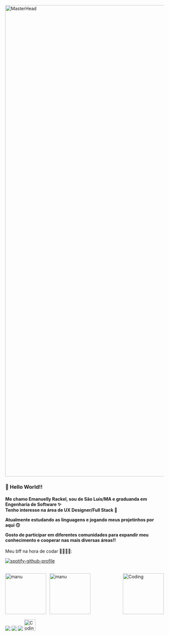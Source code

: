 
  <img src="https://c4.wallpaperflare.com/wallpaper/741/563/743/my-neighbor-totoro-studio-ghibli-anime-wallpaper-preview.jpg" alt="MasterHead" width="1500"/>

### 🍒 Hello World!!
<h4>Me chamo Emanuelly Rackel, sou de São Luís/MA e graduanda em Engenharia de Software ✨
<div>
Tenho interesse na área de UX Designer/Full Stack 🍒 
<p>Atualmente estudando as linguagens e jogando meus projetinhos por aqui 🙃 
<p>Gosto de participar em diferentes comunidades para expandir meu conhecimento e cooperar nas mais diversas áreas!!
</h4>
<div>

</div>
<p>Meu bff na hora de codar 👩🏼‍💻🎶:</p>
</div>

[![spotify-github-profile](https://spotify-github-profile.kittinanx.com/api/view?uid=58avbzqwprq7fdp5o15ifpv2h&cover_image=true&theme=natemoo-re&show_offline=false&background_color=fbc1d2&interchange=false&bar_color=ff8fbf&bar_color_cover=false)](https://github.com/kittinan/spotify-github-profile) 

<br>
<div>
    <img align="left" ; src="https://github-readme-stats.vercel.app/api/top-langs?username=codesmanu&layout=compact&bg_color=d9d9d9&border_color=ffffff&text_color=000000&title_color=000000&size_weight=0&count_weight=1" alt="manu" height = "130em"/>&nbsp;
    <img align="center" src="https://github-readme-stats.vercel.app/api?username=codesmanu&bg_color=d9d9d9&border_color=ffffff&text_color=000000&title_color=000000" alt="manu" height = "130em" />&nbsp;
    <img align="right" alt="Coding" width="auto" height="130em" src="https://i.pinimg.com/originals/e8/4e/db/e84edb279472c7ab49e97ec276d4ffda.gif">&nbsp
</div>

<br>
<div>
    <a href="https://www.instagram.com/llyrackel/" target="_blank"><img src="https://img.shields.io/badge/-Instagram-%23E4405F?style=for-the-badge&logo=instagram&logoColor=white" target="_blank"></a>
    <a href = "mailto:contact.rackel@gmail.com"><img src="https://img.shields.io/badge/-Gmail-%23333?style=for-the-badge&logo=gmail&logoColor=white" target="_blank"></a>
    <a href="https://www.linkedin.com/in/emanuelly-rackel/" target="_blank"><img src="https://img.shields.io/badge/-LinkedIn-%230077B5?style=for-the-badge&logo=linkedin&logoColor=white" target="_blank"></a> 
    <img align="" alt="Coding" width="auto" height="36px" src="https://media.tenor.com/fYg91qBpDdgAAAAi/bongo-cat-transparent.gif">
  </div>


<!---
codesmanu/codesmanu is a ✨ special ✨ repository because its `README.md` (this file) appears on your GitHub profile.
You can click the Preview link to take a look at your changes.
--->
